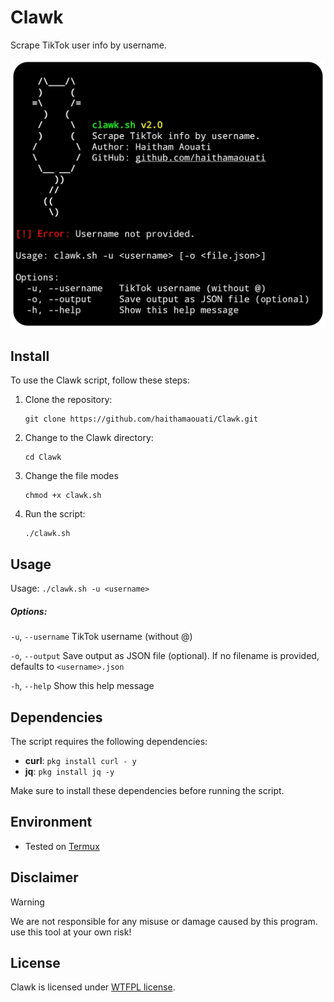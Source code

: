 # Clawk
Scrape TikTok user info by username.

![preview](preview.png)

## Install

To use the Clawk script, follow these steps:

1. Clone the repository:

    ```
    git clone https://github.com/haithamaouati/Clawk.git
    ```

2. Change to the Clawk directory:

    ```
    cd Clawk
    ```
    
3. Change the file modes
    ```
    chmod +x clawk.sh
    ```
    
5. Run the script:

    ```
    ./clawk.sh
    ```

## Usage

Usage: `./clawk.sh -u <username>`

##### Options:

`-u`, `--username`   TikTok username (without @)

`-o`, `--output`     Save output as JSON file (optional). If no filename is provided, defaults to `<username>.json`

`-h`, `--help`       Show this help message

## Dependencies

The script requires the following dependencies:

- **curl**: `pkg install curl - y`
- **jq**: `pkg install jq -y`

Make sure to install these dependencies before running the script.

## Environment
- Tested on [Termux](https://termux.dev/en/)

## Disclaimer
> [!WARNING]
> We are not responsible for any misuse or damage caused by this program. use this tool at your own risk!

## License

Clawk is licensed under [WTFPL license](LICENSE).
